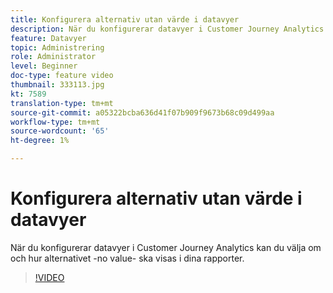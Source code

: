 ```yaml
---
title: Konfigurera alternativ utan värde i datavyer
description: När du konfigurerar datavyer i Customer Journey Analytics kan du välja om och hur alternativet -no value- ska visas i dina rapporter.
feature: Datavyer
topic: Administrering
role: Administrator
level: Beginner
doc-type: feature video
thumbnail: 333113.jpg
kt: 7589
translation-type: tm+mt
source-git-commit: a05322bcba636d41f07b909f9673b68c09d499aa
workflow-type: tm+mt
source-wordcount: '65'
ht-degree: 1%

---
```



# Konfigurera alternativ utan värde i datavyer

När du konfigurerar datavyer i Customer Journey Analytics kan du välja om och hur alternativet -no value- ska visas i dina rapporter.

>[!VIDEO](https://video.tv.adobe.com/v/333113/?quality=12&learn=on)
